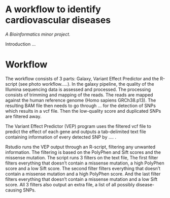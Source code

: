 # A workflow to identify cardiovascular diseases
*A Bioinformatics minor project.*

Introduction ...

# Workflow
The workflow consists of 3 parts: Galaxy, Variant Effect Predictor and the R-script (see photo workflow…..). 
In the galaxy pipeline, the quality of the Illumina sequencing data is assessed and processed. The processing consists of trimming and mapping of the reads. The reads are mapped against the human reference genome (Homo sapiens GRCh38.p13).  The resulting BAM file then needs to go through … for the detection of SNPs which results in a vcf file. Then the low-quality score and duplicated SNPs are filtered away.

The Variant Effect Predictor (VEP) program uses the filtered vcf file to predict the effect of each gene and outputs a tab-delimited text file containing information of every detected SNP by …. . 

Rstudio runs the VEP output through an R-script, filtering any unwanted information. The filtering is based on the PolyPhen and Sift scores and the missense mutation. The script runs 3 filters on the text file, The first filter filters everything that doesn’t contain a missense mutation, a high PolyPhen score and a low Sift score. The second filter filters everything that doesn’t contain a missense mutation and a high PolyPhen score. And the last filter filters everything that doesn’t contain a missense mutation and a low Sift score.
All 3 filters also output an extra file, a list of all possibly disease-causing SNPs.
